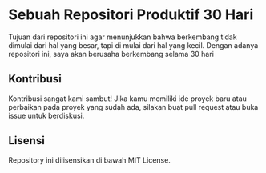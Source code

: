 # Sebuah Repositori Produktif 30 Hari
Tujuan dari repositori ini agar menunjukkan bahwa berkembang tidak dimulai dari hal yang besar, tapi di mulai dari hal yang kecil.
Dengan adanya repositori ini, saya akan berusaha berkembang selama 30 hari

## Kontribusi
Kontribusi sangat kami sambut!
Jika kamu memiliki ide proyek baru atau perbaikan pada proyek yang sudah ada, silakan buat pull request atau buka issue untuk berdiskusi.

## Lisensi
Repository ini dilisensikan di bawah MIT License.
